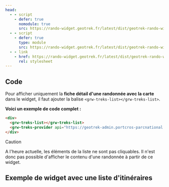 ```yaml
---
head:
  - - script
    - defer: true
      nomodule: true
      src: https://rando-widget.geotrek.fr/latest/dist/geotrek-rando-widget/geotrek-rando-widget.js
  - - script
    - defer: true
      type: module
      src: https://rando-widget.geotrek.fr/latest/dist/geotrek-rando-widget/geotrek-rando-widget.esm.js
  - - link
    - href: https://rando-widget.geotrek.fr/latest/dist/geotrek-rando-widget/geotrek-rando-widget.css
      rel: stylesheet
---
```


## Code

Pour afficher uniquement la **fiche détail d'une randonnée avec la carte** dans le widget, il faut ajouter la balise `<grw-treks-list></grw-treks-list>`.

**Voici un exemple de code complet :**

```html
<div>
  <grw-treks-list></grw-treks-list>
  <grw-treks-provider api="https://geotrek-admin.portcros-parcnational.fr/api/v2/"></grw-treks-provider>
</div>
```

> [!CAUTION]
> A l'heure actuelle, les éléments de la liste ne sont pas cliquables. Il n'est donc pas possible d'afficher le contenu d'une randonnée à partir de ce widget.

## Exemple de widget avec une liste d'itinéraires

<ClientOnly>
  <div>
    <grw-treks-list></grw-treks-list>
    <grw-treks-provider
    api="https://geotrek-admin.portcros-parcnational.fr/api/v2/"></grw-treks-provider>
  </div>
</ClientOnly>
